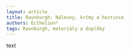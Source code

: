 ```yaml
---
layout: article
title: Ravnburgh: Nálevny, krčmy a hostince
authors: Ecthelion²
tags: Ravnburgh, materiály a doplňky
---
```


text